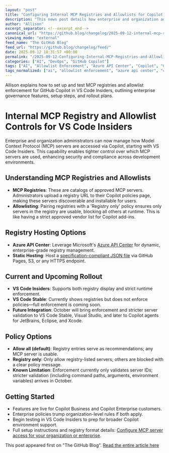 ```yaml
---
layout: "post"
title: "Configuring Internal MCP Registries and Allowlists for Copilot in VS Code Insiders"
description: "This news post details how enterprise and organization administrators can configure Model Context Protocol (MCP) registries and test allowlist enforcement for GitHub Copilot across environments, focusing on VS Code Insiders. It covers registry hosting options, policy enforcement mechanisms, rollout timelines, and future enhancements for security and governance in Copilot deployments."
author: "Allison"
excerpt_separator: <!--excerpt_end-->
canonical_url: "https://github.blog/changelog/2025-09-12-internal-mcp-registry-and-allowlist-controls-for-vs-code-insiders"
viewing_mode: "external"
feed_name: "The GitHub Blog"
feed_url: "https://github.blog/changelog/feed/"
date: 2025-09-12 18:31:57 +00:00
permalink: "/2025-09-12-Configuring-Internal-MCP-Registries-and-Allowlists-for-Copilot-in-VS-Code-Insiders.html"
categories: ["AI", "DevOps", "GitHub Copilot"]
tags: ["AI", "Allowlist Enforcement", "Azure API Center", "Copilot", "Copilot Business", "Copilot Enterprise", "DevOps", "Eclipse", "Enterprise Policy", "GitHub Copilot", "Improvement", "JetBrains", "MCP Registry", "News", "Platform Governance", "Policy Governance", "Registry Only Policy", "VS", "VS Code", "VS Code Insiders", "Xcode"]
tags_normalized: ["ai", "allowlist enforcement", "azure api center", "copilot", "copilot business", "copilot enterprise", "devops", "eclipse", "enterprise policy", "github copilot", "improvement", "jetbrains", "mcp registry", "news", "platform governance", "policy governance", "registry only policy", "vs", "vs code", "vs code insiders", "xcode"]
---
```


Allison explains how to set up and test MCP registries and allowlist enforcement for GitHub Copilot in VS Code Insiders, outlining enterprise governance features, setup steps, and rollout plans.<!--excerpt_end-->

# Internal MCP Registry and Allowlist Controls for VS Code Insiders

Enterprise and organization administrators can now manage how Model Context Protocol (MCP) servers are accessed via Copilot, starting with VS Code Insiders. This capability enables tighter control over which MCP servers are used, enhancing security and compliance across development environments.

## Understanding MCP Registries and Allowlists

- **MCP Registries**: These are catalogs of approved MCP servers. Administrators upload a registry URL to their Copilot policies page, making these servers discoverable and installable for users.
- **Allowlisting**: Pairing registries with a 'Registry only' policy ensures only servers in the registry are usable, blocking all others at runtime. This is like having a strict approved vendor list for Copilot add-ins.

## Registry Hosting Options

- **Azure API Center**: Leverage Microsoft's [Azure API Center](https://learn.microsoft.com/azure/api-center/overview) for dynamic, enterprise-grade registry management.
- **Static Hosting**: Host a [specification-compliant JSON file](https://spec.modelcontextprotocol.io/specification/registry/) via GitHub Pages, S3, or any HTTPS endpoint.

## Current and Upcoming Rollout

- **VS Code Insiders**: Supports both registry display and strict runtime enforcement.
- **VS Code Stable**: Currently shows registries but does not enforce policies—full enforcement is coming soon.
- **Future Integration**: October will bring enforcement and stricter server validation to VS Code Stable, Visual Studio, and later to Copilot agents for JetBrains, Eclipse, and Xcode.

## Policy Options

- **Allow all (default)**: Registry entries serve as recommendations; any MCP server is usable.
- **Registry only**: Only allow registry-listed servers; others are blocked with a clear policy message.
- **Known Limitation**: Enforcement currently only validates server IDs; stricter validation (including command paths, arguments, environment variables) arrives in October.

## Getting Started

- Features are live for Copilot Business and Copilot Enterprise customers.
- Enterprise policies trump organization-level rules if both apply.
- Begin testing in VS Code Insiders to prep for broader Copilot environment support.
- Full setup instructions and registry format details: [Configure MCP server access for your organization or enterprise](https://gh.io/mcp-registry-allow-lists).

This post appeared first on "The GitHub Blog". [Read the entire article here](https://github.blog/changelog/2025-09-12-internal-mcp-registry-and-allowlist-controls-for-vs-code-insiders)
